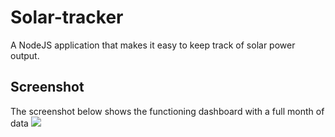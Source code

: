 # Solar-tracker
A NodeJS application that makes it easy to keep track of solar power output. 

## Screenshot
The screenshot below shows the functioning dashboard with a full month of data
![](https://i.postimg.cc/pTTzy8G5/dashboard.png)
